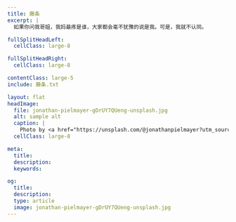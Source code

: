 ```yaml
---
title: 藤条
excerpt: |
  如果你问我哥姐，我妈最疼是谁，大家都会毫不犹豫的说是我。可是，我就不认同。

fullSplitHeadLeft:
  cellClass: large-8

fullSplitHeadRight:
  cellClass: large-8

contentClass: large-5
include: 藤条.txt

layout: flat
headImage:
  file: jonathan-pielmayer-gDrUY7QUeng-unsplash.jpg
  alt: sample alt
  caption: |
    Photo by <a href="https://unsplash.com/@jonathanpielmayer?utm_source=unsplash&utm_medium=referral&utm_content=creditCopyText">Jonathan Pielmayer</a> on <a href="https://unsplash.com/s/photos/wooden-wall?utm_source=unsplash&utm_medium=referral&utm_content=creditCopyText">Unsplash</a>
  cellClass: large-8

meta:
  title:
  description:
  keywords:

og:
  title:
  description:
  type: article
  image: jonathan-pielmayer-gDrUY7QUeng-unsplash.jpg
---
```


